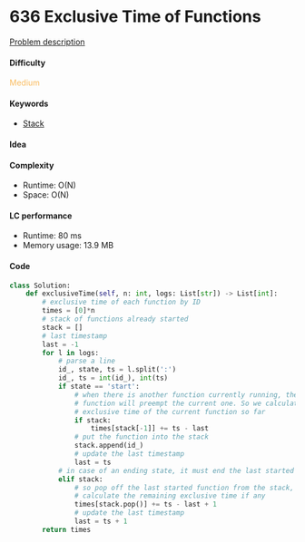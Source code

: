 636 Exclusive Time of Functions
=======================
[Problem description](https://leetcode.com/problems/exclusive-time-of-functions/)

#### Difficulty
<span style="color:#FABC60">Medium</span>

#### Keywords
- [Stack](../categories/stack.md)
  
#### Idea


#### Complexity
- Runtime: O(N)
- Space: O(N)
  
#### LC performance
- Runtime: 80 ms
- Memory usage: 13.9 MB

#### Code
```python
class Solution:
    def exclusiveTime(self, n: int, logs: List[str]) -> List[int]:
        # exclusive time of each function by ID
        times = [0]*n
        # stack of functions already started
        stack = []
        # last timestamp
        last = -1
        for l in logs:
            # parse a line
            id_, state, ts = l.split(':')
            id_, ts = int(id_), int(ts)
            if state == 'start':
                # when there is another function currently running, the new 
                # function will preempt the current one. So we calculate the 
                # exclusive time of the current function so far
                if stack:
                    times[stack[-1]] += ts - last
                # put the function into the stack
                stack.append(id_)
                # update the last timestamp 
                last = ts
            # in case of an ending state, it must end the last started function
            elif stack:
                # so pop off the last started function from the stack, and 
                # calculate the remaining exclusive time if any
                times[stack.pop()] += ts - last + 1
                # update the last timestamp
                last = ts + 1
        return times
```